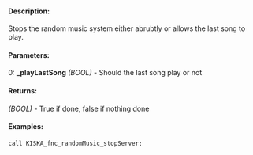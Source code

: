#### Description:
Stops the random music system either abrubtly or allows the last song to play.

#### Parameters:
0: **_playLastSong** *(BOOL)* - Should the last song play or not

#### Returns:
*(BOOL)* - True if done, false if nothing done

#### Examples:
```sqf
call KISKA_fnc_randomMusic_stopServer;
```

